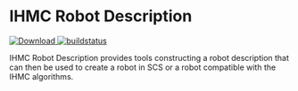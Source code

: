 # IHMC Robot Description

[ ![Download](https://api.bintray.com/packages/ihmcrobotics/maven-release/ihmc-robot-description/images/download.svg) ](https://bintray.com/ihmcrobotics/maven-release/ihmc-robot-description/_latestVersion)
[ ![buildstatus](https://bamboo.ihmc.us/plugins/servlet/wittified/build-status/LIBS-IHMCROBOTDESCRIPTION)](https://bamboo.ihmc.us/plugins/servlet/wittified/build-status/LIBS-IHMCROBOTDESCRIPTION)

IHMC Robot Description provides tools constructing a robot description that can then be used to create a robot in SCS or a robot compatible with the IHMC algorithms.